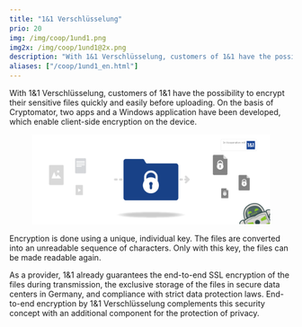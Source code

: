 ```yaml
---
title: "1&1 Verschlüsselung"
prio: 20
img: /img/coop/1und1.png
img2x: /img/coop/1und1@2x.png
description: "With 1&1 Verschlüsselung, customers of 1&1 have the possibility to encrypt their sensitive files quickly and easily before uploading. On the basis of Cryptomator, two apps and a Windows application have been developed, which enable client-side encryption on the device."
aliases: ["/coop/1und1_en.html"]
---
```


With 1&1 Verschlüsselung, customers of 1&1 have the possibility to encrypt their sensitive files quickly and easily before uploading. On the basis of Cryptomator, two apps and a Windows application have been developed, which enable client-side encryption on the device.

<figure class="mx-auto lg:w-10/12 w-full">
    <img class="w-full" src="/img/coop/1und1-banner.png">
</figure>

Encryption is done using a unique, individual key. The files are converted into an unreadable sequence of characters. Only with this key, the files can be made readable again.

As a provider, 1&1 already guarantees the end-to-end SSL encryption of the files during transmission, the exclusive storage of the files in secure data centers in Germany, and compliance with strict data protection laws. End-to-end encryption by 1&1 Verschlüsselung complements this security concept with an additional component for the protection of privacy.
